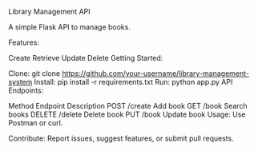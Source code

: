 Library Management API

A simple Flask API to manage books.

Features:

Create
Retrieve
Update
Delete
Getting Started:

Clone: git clone https://github.com/your-username/library-management-system
Install: pip install -r requirements.txt
Run: python app.py
API Endpoints:

Method	Endpoint	Description
POST	/create	Add book
GET	/book	Search books
DELETE	/delete	Delete book
PUT	/book	Update book
Usage: Use Postman or curl.

Contribute: Report issues, suggest features, or submit pull requests.